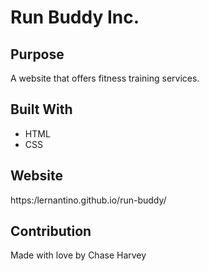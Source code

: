 # Run Buddy Inc.

## Purpose
A website that offers fitness training services.

## Built With
* HTML
* CSS

## Website
https:/lernantino.github.io/run-buddy/

## Contribution
Made with love by Chase Harvey
